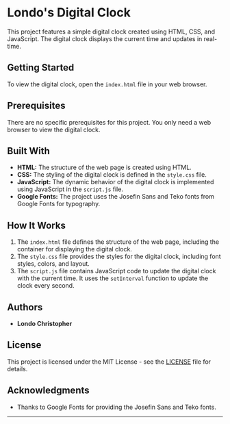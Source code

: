 # Londo's Digital Clock

This project features a simple digital clock created using HTML, CSS, and JavaScript. The digital clock displays the current time and updates in real-time.

## Getting Started

To view the digital clock, open the `index.html` file in your web browser.

## Prerequisites

There are no specific prerequisites for this project. You only need a web browser to view the digital clock.

## Built With

- **HTML:** The structure of the web page is created using HTML.
- **CSS:** The styling of the digital clock is defined in the `style.css` file.
- **JavaScript:** The dynamic behavior of the digital clock is implemented using JavaScript in the `script.js` file.
- **Google Fonts:** The project uses the Josefin Sans and Teko fonts from Google Fonts for typography.

## How It Works

1. The `index.html` file defines the structure of the web page, including the container for displaying the digital clock.
2. The `style.css` file provides the styles for the digital clock, including font styles, colors, and layout.
3. The `script.js` file contains JavaScript code to update the digital clock with the current time. It uses the `setInterval` function to update the clock every second.

## Authors

- **Londo Christopher**

## License

This project is licensed under the MIT License - see the [LICENSE](LICENSE) file for details.

## Acknowledgments

- Thanks to Google Fonts for providing the Josefin Sans and Teko fonts.
---
